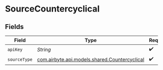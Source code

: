 # SourceCountercyclical


## Fields

| Field                                                                                   | Type                                                                                    | Required                                                                                | Description                                                                             |
| --------------------------------------------------------------------------------------- | --------------------------------------------------------------------------------------- | --------------------------------------------------------------------------------------- | --------------------------------------------------------------------------------------- |
| `apiKey`                                                                                | *String*                                                                                | :heavy_check_mark:                                                                      | N/A                                                                                     |
| `sourceType`                                                                            | [com.airbyte.api.models.shared.Countercyclical](../../models/shared/Countercyclical.md) | :heavy_check_mark:                                                                      | N/A                                                                                     |